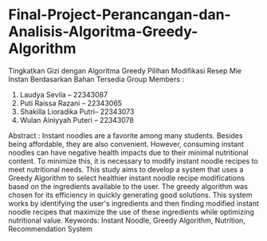 # Final-Project-Perancangan-dan-Analisis-Algoritma-Greedy-Algorithm
Tingkatkan Gizi dengan Algoritma Greedy Pilihan Modifikasi Resep Mie Instan Berdasarkan Bahan Tersedia
Group Members :
1. Laudya Sevila – 22343087
2. Puti Raissa Razani – 22343065
3. Shakilla Lioradika Putri– 22343073
4. Wulan Ainiyyah Puteri – 22343078

Abstract :
Instant noodles are a favorite among many students. Besides being affordable, they are also convenient. However, consuming instant noodles can have negative health impacts due to their minimal nutritional content. To minimize this, it is necessary to modify instant noodle recipes to meet nutritional needs. This study aims to develop a system that uses a Greedy Algorithm to select healthier instant noodle recipe modifications based on the ingredients available to the user. The greedy algorithm was chosen for its efficiency in quickly generating good solutions. This system works by
identifying the user's ingredients and then finding modified instant noodle recipes that maximize the use of these ingredients while optimizing nutritional value.
Keywords: Instant Noodle, Greedy Algorithm, Nutrition, Recommendation System
